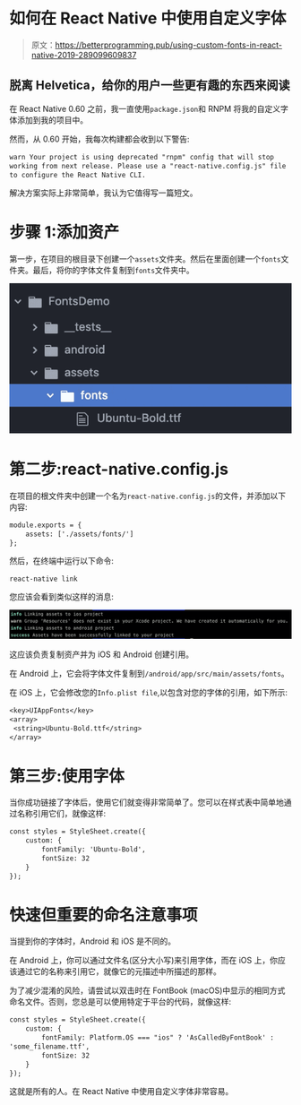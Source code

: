 # 如何在 React Native 中使用自定义字体

> 原文：<https://betterprogramming.pub/using-custom-fonts-in-react-native-2019-289099609837>

## 脱离 Helvetica，给你的用户一些更有趣的东西来阅读

在 React Native 0.60 之前，我一直使用`package.json`和 RNPM 将我的自定义字体添加到我的项目中。

然而，从 0.60 开始，我每次构建都会收到以下警告:

```
warn Your project is using deprecated "rnpm" config that will stop working from next release. Please use a "react-native.config.js" file to configure the React Native CLI.
```

解决方案实际上非常简单，我认为它值得写一篇短文。

# 步骤 1:添加资产

第一步，在项目的根目录下创建一个`assets`文件夹。然后在里面创建一个`fonts`文件夹。最后，将你的字体文件复制到`fonts`文件夹中。

![](img/312d0e36b71dfcc3412a9aaac73d7e79.png)

# 第二步:react-native.config.js

在项目的根文件夹中创建一个名为`react-native.config.js`的文件，并添加以下内容:

```
module.exports = {
    assets: ['./assets/fonts/']
};
```

然后，在终端中运行以下命令:

```
react-native link
```

您应该会看到类似这样的消息:

![](img/17ab8d7a8a0f8a940ba9fe48aac7cfcf.png)

这应该负责复制资产并为 iOS 和 Android 创建引用。

在 Android 上，它会将字体文件复制到`/android/app/src/main/assets/fonts`。

在 iOS 上，它会修改您的`Info.plist file`,以包含对您的字体的引用，如下所示:

```
<key>UIAppFonts</key>
<array>
 <string>Ubuntu-Bold.ttf</string>
</array>
```

# 第三步:使用字体

当你成功链接了字体后，使用它们就变得非常简单了。您可以在样式表中简单地通过名称引用它们，就像这样:

```
const styles = StyleSheet.create({
    custom: {
        fontFamily: 'Ubuntu-Bold',
        fontSize: 32
    }
});
```

# 快速但重要的命名注意事项

当提到你的字体时，Android 和 iOS 是不同的。

在 Android 上，你可以通过文件名(区分大小写)来引用字体，而在 iOS 上，你应该通过它的名称来引用它，就像它的元描述中所描述的那样。

为了减少混淆的风险，请尝试以双击时在 FontBook (macOS)中显示的相同方式命名文件。否则，您总是可以使用特定于平台的代码，就像这样:

```
const styles = StyleSheet.create({
    custom: {
        fontFamily: Platform.OS === "ios" ? 'AsCalledByFontBook' : 'some_filename.ttf',
        fontSize: 32
    }
});
```

这就是所有的人。在 React Native 中使用自定义字体非常容易。